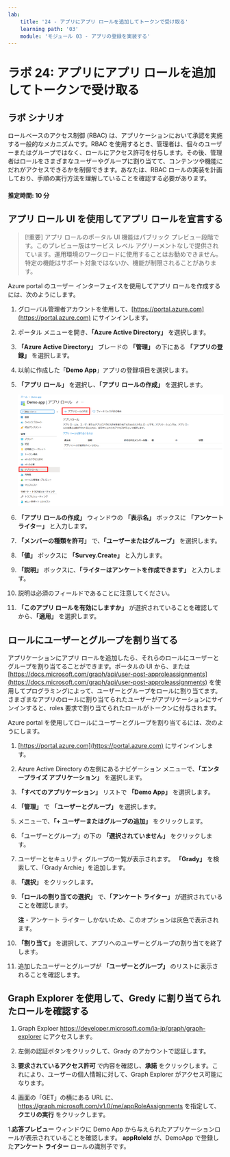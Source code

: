 ```yaml
---
lab:
    title: '24 - アプリにアプリ ロールを追加してトークンで受け取る'
    learning path: '03'
    module: 'モジュール 03 - アプリの登録を実装する'
---
```


# ラボ 24: アプリにアプリ ロールを追加してトークンで受け取る

## ラボ シナリオ

ロールベースのアクセス制御 (RBAC) は、アプリケーションにおいて承認を実施する一般的なメカニズムです。RBAC を使用するとき、管理者は、個々のユーザーまたはグループではなく、ロールにアクセス許可を付与します。その後、管理者はロールをさまざまなユーザーやグループに割り当てて、コンテンツや機能にだれがアクセスできるかを制御できます。あなたは、RBAC ロールの実装を計画しており、手順の実行方法を理解していることを確認する必要があります。

#### 推定時間: 10 分

## アプリ ロール UI を使用してアプリ ロールを宣言する

>[!重要]
>アプリ ロールのポータル UI 機能はパブリック プレビュー段階です。このプレビュー版はサービス レベル アグリーメントなしで提供されています。運用環境のワークロードに使用することはお勧めできません。特定の機能はサポート対象ではないか、機能が制限されることがあります。

Azure portal のユーザー インターフェイスを使用してアプリ ロールを作成するには、次のようにします。

1. グローバル管理者アカウントを使用して、[https://portal.azure.com](https://portal.azure.com) にサインインします。

2. ポータル メニューを開き、**「Azure Active Directory」** を選択します。

3. **「Azure Active Directory」** ブレードの **「管理」** の下にある **「アプリの登録」** を選択します。

4. 以前に作成した「**Demo App**」アプリの登録項目を選択します。

5. **「アプリ ロール」** を選択し、**「アプリ ロールの作成」** を選択します。

    ![アプリ ロールの作成が強調表示されているアプリ ロールを示す画面イメージ](./media/lp3-mod3-app-roles-create-app-role.png)

6. **「アプリ ロールの作成」** ウィンドウの **「表示名」** ボックスに **「アンケート ライター」** と入力します。

7. **「メンバーの種類を許可」** で、**「ユーザーまたはグループ」** を選択します。

8. **「値」** ボックスに **「Survey.Create」** と入力します。

9. **「説明」** ボックスに、**「ライターはアンケートを作成できます」** と入力します。

10. 説明は必須のフィールドであることに注意してください。

11. **「このアプリ ロールを有効にしますか」** が選択されていることを確認してから、**「適用」** を選択します。

## ロールにユーザーとグループを割り当てる

アプリケーションにアプリ ロールを追加したら、それらのロールにユーザーとグループを割り当てることができます。ポータルの UI から、または [https://docs.microsoft.com/graph/api/user-post-approleassignments](https://docs.microsoft.com/graph/api/user-post-approleassignments) を使用してプログラミングによって、ユーザーとグループをロールに割り当てます。さまざまなアプリのロールに割り当てられたユーザーがアプリケーションにサインインすると、roles 要求で割り当てられたロールがトークンに付与されます。

Azure portal を使用してロールにユーザーとグループを割り当てるには、次のようにします。

1. [https://portal.azure.com](https://portal.azure.com) にサインインします。

2. Azure Active Directory の左側にあるナビゲーション メニューで、**「エンタープライズ アプリケーション」** を選択します。

3. **「すべてのアプリケーション」** リストで **「Demo App」** を選択します。

5. **「管理」** で **「ユーザーとグループ」** を選択します。

6. メニューで、**「+ ユーザーまたはグループの追加」** をクリックします。

7. 「ユーザーとグループ」の下の **「選択されていません」** をクリックします。

8. ユーザーとセキュリティ グループの一覧が表示されます。 **「Grady」** を検索して、「Grady Archie」を追加します。

9. **「選択」** をクリックします。

10. **「ロールの割り当ての選択」** で、**「アンケート ライター」** が選択されていることを確認します。

    **注** - アンケート ライター しかないため、このオプションは灰色で表示されます。

11. **「割り当て」** を選択して、アプリへのユーザーとグループの割り当てを終了します。

12. 追加したユーザーとグループが **「ユーザーとグループ」** のリストに表示されることを確認します。

## Graph Explorer を使用して、Gredy に割り当てられたロールを確認する

1. Graph Exploer https://developer.microsoft.com/ja-jp/graph/graph-explorer にアクセスします。

1. 左側の認証ボタンをクリックして、Grady のアカウントで認証します。

1. **要求されているアクセス許可** で内容を確認し、**承諾** をクリックします。これにより、ユーザーの個人情報に対して、Graph Explorer がアクセス可能になります。

1. 画面の「GET」の横にある URL に、https://graph.microsoft.com/v1.0/me/appRoleAssignments を指定して、**クエリの実行** をクリックします。

1.**応答プレビュー** ウィンドウに Demo App から与えられたアプリケーションロールが表示されていることを確認します。 **appRoleId** が、DemoApp で登録した**アンケート ライター** ロールの識別子です。





